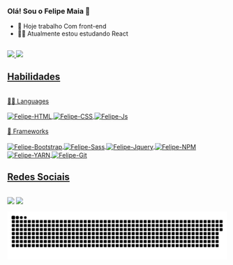 ### Olá! Sou o Felipe Maia 👋

- 🔭 Hoje trabalho Com front-end
- 👨‍💻 Atualmente estou estudando React 

##
 <div>
  <a href="https://github.com/Fmaia97">
  <img height="180em" src="https://github-readme-stats.vercel.app/api?username=Fmaia97&show_icons=true&theme=highcontrast&include_all_commits=true&count_private=true"/>
  <img height="180em" src="https://github-readme-stats.vercel.app/api/top-langs/?username=Fmaia97&layout=compact&langs_count=7&theme=highcontrast"/>
</div>
  
  ## Habilidades
    
  <div style="display: inline_block"><br>
   👩‍💻 Languages <br>
    <br>
    <img align="center" alt="Felipe-HTML" src="https://img.shields.io/badge/HTML5-E34F26?style=for-the-badge&logo=html5&logoColor=white">
    <img align="center" alt="Felipe-CSS" src="https://img.shields.io/badge/CSS3-1572B6?style=for-the-badge&logo=css3&logoColor=white">
    <img align="center" alt="Felipe-Js"  src="https://img.shields.io/badge/JavaScript-323330?style=for-the-badge&logo=javascript&logoColor=F7DF1E">
</div>
  
  <div style="display: inline_block"><br>
    🚀 Frameworks <br>
    <br>
    <img align="center" alt="Felipe-Bootstrap" src="https://img.shields.io/badge/Bootstrap-563D7C?style=for-the-badge&logo=bootstrap&logoColor=white">
    <img align="center" alt="Felipe-Sass" src="https://img.shields.io/badge/Sass-CC6699?style=for-the-badge&logo=sass&logoColor=white">
    <img align="center" alt="Felipe-Jquery" src="https://img.shields.io/badge/jQuery-0769AD?style=for-the-badge&logo=jquery&logoColor=white">
    <img align="center" alt="Felipe-NPM" src="https://img.shields.io/badge/npm-CB3837?style=for-the-badge&logo=npm&logoColor=white">
    <img align="center" alt="Felipe-YARN" src="https://img.shields.io/badge/Yarn-2C8EBB?style=for-the-badge&logo=yarn&logoColor=white">
    <img align="center" alt="Felipe-Git" src="https://img.shields.io/badge/Git-F05032?style=for-the-badge&logo=git&logoColor=white">
</div>
  
  ## Redes Sociais
  
  <div style="display: inline_block"><br>
    <a href="https://www.linkedin.com/in/felipe-maia-0053a2157/" target="_blank"><img src="https://img.shields.io/badge/LinkedIn-0077B5?style=for-the-badge&logo=linkedin&logoColor=white" target="_blank"></a>
     <a href="https://github.com/Fmaia97" target="_blank"><img src="https://img.shields.io/badge/GitHub-100000?style=for-the-badge&logo=github&logoColor=white" target="_blank"></a>
 
   
  ![Snake animation](https://github.com/Fmaia97/FelipeMaia/blob/output/github-contribution-grid-snake.svg)
   
  </div>
